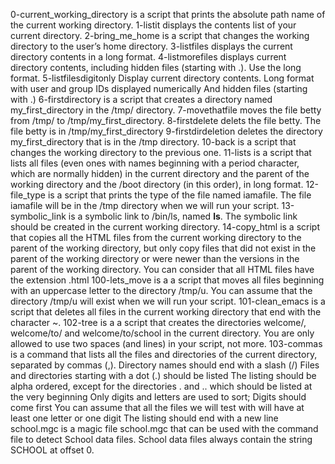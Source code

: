 0-current_working_directory is a script that prints the absolute path name of the current working directory.
1-listit displays the contents list of your current directory.
2-bring_me_home is a script that changes the working directory to the user’s home directory.
3-listfiles displays the current directory contents in a long format.
4-listmorefiles displays  current directory contents, including hidden files (starting with .). Use the long format.
5-listfilesdigitonly Display current directory contents.
Long format
with user and group IDs displayed numerically
And hidden files (starting with .)
6-firstdirectory is  a script that creates a directory named my_first_directory in the /tmp/ directory.
7-movethatfile moves the file betty from /tmp/ to /tmp/my_first_directory.
8-firstdelete delets the file betty.
The file betty is in /tmp/my_first_directory
9-firstdirdeletion deletes the directory my_first_directory that is in the /tmp directory.
10-back is a script that changes the working directory to the previous one.
11-lists is a script that lists all files (even ones with names beginning with a period character, which are normally hidden) in the current directory and the parent of the working directory and the /boot directory (in this order), in long format.
12-file_type is a script that prints the type of the file named iamafile. The file iamafile will be in the /tmp directory when we will run your script.
13-symbolic_link is a symbolic link to /bin/ls, named __ls__. The symbolic link should be created in the current working directory.
14-copy_html is a script that copies all the HTML files from the current working directory to the parent of the working directory, but only copy files that did not exist in the parent of the working directory or were newer than the versions in the parent of the working directory.
You can consider that all HTML files have the extension .html
100-lets_move is a  a script that moves all files beginning with an uppercase letter to the directory /tmp/u.
You can assume that the directory /tmp/u will exist when we will run your script.
101-clean_emacs is a  script that deletes all files in the current working directory that end with the character ~.
102-tree is a  a script that creates the directories welcome/, welcome/to/ and welcome/to/school in the current directory.
You are only allowed to use two spaces (and lines) in your script, not more.
103-commas is a command that lists all the files and directories of the current directory, separated by commas (,).
Directory names should end with a slash (/)
Files and directories starting with a dot (.) should be listed
The listing should be alpha ordered, except for the directories . and .. which should be listed at the very beginning
Only digits and letters are used to sort; Digits should come first
You can assume that all the files we will test with will have at least one letter or one digit
The listing should end with a new line
school.mgc is a magic file school.mgc that can be used with the command file to detect School data files. School data files always contain the string SCHOOL at offset 0.
